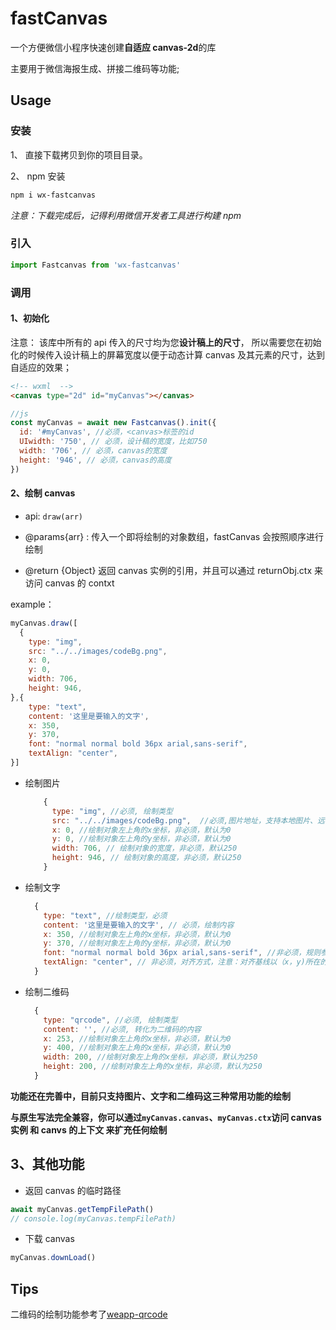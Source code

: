 # fastCanvas

一个方便微信小程序快速创建**自适应 canvas-2d**的库

主要用于微信海报生成、拼接二维码等功能;

## Usage

### 安装

1、 直接下载拷贝到你的项目目录。

2、 npm 安装

```bash
npm i wx-fastcanvas
```

_注意：下载完成后，记得利用微信开发者工具进行构建 npm_

### 引入

```js
import Fastcanvas from 'wx-fastcanvas'
```

### 调用

#### 1、初始化

注意： 该库中所有的 api 传入的尺寸均为您**设计稿上的尺寸**，
所以需要您在初始化的时候传入设计稿上的屏幕宽度以便于动态计算 canvas 及其元素的尺寸，达到自适应的效果；

```html
<!-- wxml  -->
<canvas type="2d" id="myCanvas"></canvas>
```

```js
//js
const myCanvas = await new Fastcanvas().init({
  id: '#myCanvas', //必须，<canvas>标签的id
  UIwidth: '750', // 必须，设计稿的宽度，比如750
  width: '706', // 必须，canvas的宽度
  height: '946', // 必须，canvas的高度
})
```

#### 2、绘制 canvas

- api: `draw(arr)`

- @params{arr} : 传入一个即将绘制的对象数组，fastCanvas 会按照顺序进行绘制

- @return {Object} 返回 canvas 实例的引用，并且可以通过 returnObj.ctx 来访问 canvas 的 contxt

example：

```js
myCanvas.draw([
  {
    type: "img",
    src: "../../images/codeBg.png",
    x: 0,
    y: 0,
    width: 706,
    height: 946,
},{
    type: "text",
    content: '这里是要输入的文字',
    x: 350,
    y: 370,
    font: "normal normal bold 36px arial,sans-serif",
    textAlign: "center",
}]
```

- 绘制图片

  ```js
      {
        type: "img", //必须, 绘制类型
        src: "../../images/codeBg.png",  //必须,图片地址，支持本地图片、远程图片、临时图片地址
        x: 0, //绘制对象左上角的x坐标，非必须，默认为0
        y: 0, //绘制对象左上角的y坐标，非必须，默认为0
        width: 706, // 绘制对象的宽度，非必须，默认250
        height: 946, // 绘制对象的高度，非必须，默认250
      }
  ```

- 绘制文字

  ```js
    {
      type: "text", //绘制类型，必须
      content: '这里是要输入的文字', // 必须，绘制内容
      x: 350, //绘制对象左上角的x坐标，非必须，默认为0
      y: 370, //绘制对象左上角的y坐标，非必须，默认为0
      font: "normal normal bold 36px arial,sans-serif", //非必须，规则参考css font属性
      textAlign: "center", // 非必须，对齐方式，注意：对齐基线以（x，y)所在的直线坐标为准，具体可参考canvas文档
    }
  ```

- 绘制二维码

  ```js
    {
      type: "qrcode", //必须, 绘制类型
      content: '', //必须, 转化为二维码的内容
      x: 253, //绘制对象左上角的x坐标，非必须，默认为0
      y: 400, //绘制对象左上角的x坐标，非必须，默认为0
      width: 200, //绘制对象左上角的x坐标，非必须，默认为250
      height: 200, //绘制对象左上角的x坐标，非必须，默认为250
    }
  ```

**功能还在完善中，目前只支持图片、文字和二维码这三种常用功能的绘制**

**与原生写法完全兼容，你可以通过`myCanvas.canvas`、`myCanvas.ctx`访问 canvas 实例 和 canvs 的上下文 来扩充任何绘制**

## 3、其他功能

- 返回 canvas 的临时路径

```js
await myCanvas.getTempFilePath()
// console.log(myCanvas.tempFilePath)
```

- 下载 canvas

```js
myCanvas.downLoad()
```

## Tips

二维码的绘制功能参考了[weapp-qrcode](https://github.com/yingye/weapp-qrcode)
